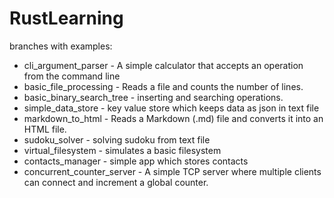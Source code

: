 # RustLearning

branches with examples:
- cli_argument_parser - A simple calculator that accepts an operation from the command line
- basic_file_processing - Reads a file and counts the number of lines.
- basic_binary_search_tree - inserting and searching operations.
- simple_data_store - key value store which keeps data as json in text file
- markdown_to_html - Reads a Markdown (.md) file and converts it into an HTML file.
- sudoku_solver - solving sudoku from text file
- virtual_filesystem - simulates a basic filesystem
- contacts_manager - simple app which stores contacts
- concurrent_counter_server - A simple TCP server where multiple clients can connect and increment a global counter.

